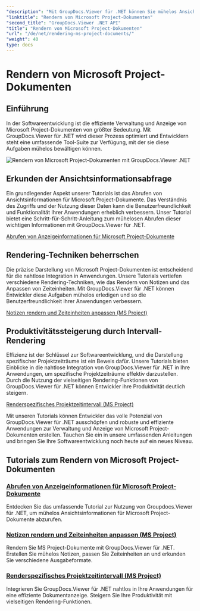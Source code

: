 ```yaml
---
"description": "Mit GroupDocs.Viewer für .NET können Sie mühelos Ansichtsinformationen für Microsoft Project-Dokumente abrufen. Steigern Sie Ihre Produktivität mit vielseitigen Rendering-Funktionen."
"linktitle": "Rendern von Microsoft Project-Dokumenten"
"second_title": "GroupDocs.Viewer .NET API"
"title": "Rendern von Microsoft Project-Dokumenten"
"url": "/de/net/rendering-ms-project-documents/"
"weight": 40
type: docs
---
```

# Rendern von Microsoft Project-Dokumenten

## Einführung

In der Softwareentwicklung ist die effiziente Verwaltung und Anzeige von Microsoft Project-Dokumenten von größter Bedeutung. Mit GroupDocs.Viewer für .NET wird dieser Prozess optimiert und Entwicklern steht eine umfassende Tool-Suite zur Verfügung, mit der sie diese Aufgaben mühelos bewältigen können.

![Rendern von Microsoft Project-Dokumenten mit GroupDocs.Viewer .NET](/viewer/rendering-microsoft-project-documents/image.png)

## Erkunden der Ansichtsinformationsabfrage
Ein grundlegender Aspekt unserer Tutorials ist das Abrufen von Ansichtsinformationen für Microsoft Project-Dokumente. Das Verständnis des Zugriffs und der Nutzung dieser Daten kann die Benutzerfreundlichkeit und Funktionalität Ihrer Anwendungen erheblich verbessern. Unser Tutorial bietet eine Schritt-für-Schritt-Anleitung zum mühelosen Abrufen dieser wichtigen Informationen mit GroupDocs.Viewer für .NET.

[Abrufen von Anzeigeinformationen für Microsoft Project-Dokumente](./get-view-info-ms-project/)

## Rendering-Techniken beherrschen
Die präzise Darstellung von Microsoft Project-Dokumenten ist entscheidend für die nahtlose Integration in Anwendungen. Unsere Tutorials vertiefen verschiedene Rendering-Techniken, wie das Rendern von Notizen und das Anpassen von Zeiteinheiten. Mit GroupDocs.Viewer für .NET können Entwickler diese Aufgaben mühelos erledigen und so die Benutzerfreundlichkeit ihrer Anwendungen verbessern.

[Notizen rendern und Zeiteinheiten anpassen (MS Project)](./render-notes-and-adjust-time-ms-project/)

## Produktivitätssteigerung durch Intervall-Rendering
Effizienz ist der Schlüssel zur Softwareentwicklung, und die Darstellung spezifischer Projektzeiträume ist ein Beweis dafür. Unsere Tutorials bieten Einblicke in die nahtlose Integration von GroupDocs.Viewer für .NET in Ihre Anwendungen, um spezifische Projektzeiträume effektiv darzustellen. Durch die Nutzung der vielseitigen Rendering-Funktionen von GroupDocs.Viewer für .NET können Entwickler ihre Produktivität deutlich steigern.

[Renderspezifisches Projektzeitintervall (MS Project)](./render-project-time-interval-ms-project/)

Mit unseren Tutorials können Entwickler das volle Potenzial von GroupDocs.Viewer für .NET ausschöpfen und robuste und effiziente Anwendungen zur Verwaltung und Anzeige von Microsoft Project-Dokumenten erstellen. Tauchen Sie ein in unsere umfassenden Anleitungen und bringen Sie Ihre Softwareentwicklung noch heute auf ein neues Niveau.
## Tutorials zum Rendern von Microsoft Project-Dokumenten
### [Abrufen von Anzeigeinformationen für Microsoft Project-Dokumente](./get-view-info-ms-project/)
Entdecken Sie das umfassende Tutorial zur Nutzung von Groupdocs.Viewer für .NET, um mühelos Ansichtsinformationen für Microsoft Project-Dokumente abzurufen.
### [Notizen rendern und Zeiteinheiten anpassen (MS Project)](./render-notes-and-adjust-time-ms-project/)
Rendern Sie MS Project-Dokumente mit GroupDocs.Viewer für .NET. Erstellen Sie mühelos Notizen, passen Sie Zeiteinheiten an und erkunden Sie verschiedene Ausgabeformate.
### [Renderspezifisches Projektzeitintervall (MS Project)](./render-project-time-interval-ms-project/)
Integrieren Sie GroupDocs.Viewer für .NET nahtlos in Ihre Anwendungen für eine effiziente Dokumentanzeige. Steigern Sie Ihre Produktivität mit vielseitigen Rendering-Funktionen.